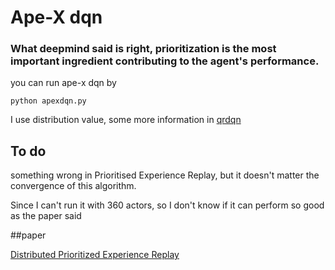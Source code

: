 # Ape-X dqn

### What deepmind said is right, prioritization is the most important ingredient contributing to the agent's performance.

you can run ape-x dqn by
```
python apexdqn.py
```

I use distribution value, some more information in [qrdqn](https://github.com/LihaoR/qr-dqn)

## To do

something wrong in Prioritised Experience Replay, but it doesn't matter the convergence of this algorithm.

Since I can't run it with 360 actors, so I don't know if it can perform so good as the paper said

##paper

[Distributed Prioritized Experience Replay](https://arxiv.org/abs/1803.00933)
